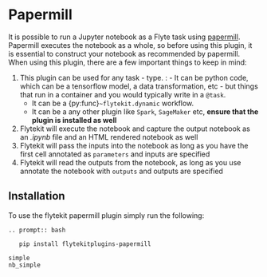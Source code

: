 # Papermill



It is possible to run a Jupyter notebook as a Flyte task using [papermill](https://github.com/nteract/papermill).
Papermill executes the notebook as a whole, so before using this plugin, it is essential to construct your notebook as
recommended by papermill. When using this plugin, there are a few important things to keep in mind:

1. This plugin can be used for any task - type.
   : - It can be python code, which can be a tensorflow model, a data transformation, etc - but things that run in a container
       and you would typically write in a `@task`.
     - It can be a {py:func}`~flytekit.dynamic` workflow.
     - It can be a any other plugin like `Spark`, `SageMaker` etc, **ensure that the plugin is installed as well**
2. Flytekit will execute the notebook and capture the output notebook as an *.ipynb* file and an HTML rendered notebook as well
3. Flytekit will pass the inputs into the notebook as long as you have the first cell annotated as `parameters` and inputs are specified
4. Flytekit will read the outputs from the notebook, as long as you use annotate the notebook with `outputs` and outputs are specified

## Installation

To use the flytekit papermill plugin simply run the following:

```{eval-rst}
.. prompt:: bash

   pip install flytekitplugins-papermill
```

```{auto-examples-toc}
simple
nb_simple
```
